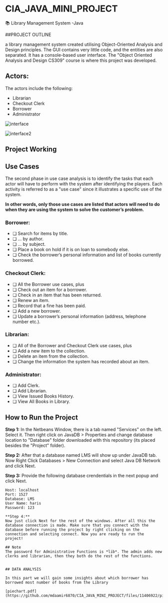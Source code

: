 # CIA_JAVA_MINI_PROJECT

📚 Library Management System -Java

##PROJECT OUTLINE

a library management system created utilising Object-Oriented Analysis and Design principles. The GUI contains very little code, and the entities are also separated. It has a console-based user interface. The "Object Oriented Analysis and Design CS309" course is where this project was developed.



## Actors:
The actors include the following: 
* Librarian
* Checkout Clerk
* Borrower
* Administrator



![interface](https://user-images.githubusercontent.com/97155542/236445363-a39f0d7a-e103-45cc-be12-a8a8325d8508.png)


![interface2](https://user-images.githubusercontent.com/97155542/236435919-fd4681c7-f632-48e4-adf2-b7ab48dbe434.png)




## Project Working

## Use Cases
The second phase in use case analysis is to identify the tasks that each actor will have to perform with the system after identifying the players. Each activity is referred to as a "use case" since it illustrates a specific use of the system.

**In other words, only those use cases are listed that actors will need to do when they are using the system to solve the customer’s problem.** 

### Borrower:
* ❏ Search for items by title.
* ❏ ... by author.
* ❏ ... by subject.
* ❏ Place a book on hold if it is on loan to somebody else.
* ❏ Check  the  borrower’s  personal  information  and  list  of  books  currently
borrowed.

### Checkout Clerk:
* ❏ All the Borrower use cases, plus
* ❏ Check out an item for a borrower.
* ❏ Check in an item that has been returned.
* ❏ Renew an item.
* ❏ Record that a fine has been paid.
* ❏ Add a new borrower.
* ❏ Update a borrower’s personal information (address, telephone number etc.).

### Librarian:
* ❏ All of the Borrower and Checkout Clerk use cases, plus
* ❏ Add a new item to the collection.
* ❏ Delete an item from the collection.
* ❏ Change the information the system has recorded about an item.

### Administrator:
* ❏ Add Clerk.
* ❏ Add Librarian.
* ❏ View Issued Books History.
* ❏ View All Books in Library.

## How to Run the Project

**Step 1:** In the Netbeans Window, there is a tab named "Services" on the left. Select it. Then right click on JavaDB > Properties and    change database location to "Database" folder downloaded with this repository (its placed besides the "Project" folder).

**Step 2:** After that a database named LMS will show up under JavaDB tab. Now Right Click Databases > New Connection and select Java DB Network and click Next. 

   
**Step 3:** Provide the following database crendentials in the next popup and click Next.
  ```
  Host: localhost
  Port: 1527
  Database: LMS
  User Name: haris
  Password: 123
  
  **Step 4:**
Now just click Next for the rest of the windows. After all this the database connection is made. Make sure that you connect with the database before running the project by right clicking on the connection and selecting connect. Now you are ready to run the project!

## Note
The password for Administrative Functions is *lib*. The admin adds new clerks and librarian, then they both do the rest of the functions.


## DATA ANALYSIS

In this part we will gain some insights about which borrower has borrowed most number of books from the Library

[piechart.pdf](https://github.com/mdaamir6870/CIA_JAVA_MINI_PROJECT/files/11406922/piechart.pdf)



